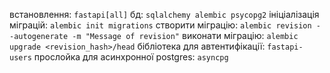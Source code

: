 встановлення: `fastapi[all]`
бд: `sqlalchemy alembic psycopg2`
ініціалізація міграцій: `alembic init migrations`
створити міграцію: `alembic revision --autogenerate -m "Message of revision"`
виконати міграцію: `alembic upgrade <revision_hash>/head`
бібліотека для автентифікації: `fastapi-users`
прослойка для асинхронної postgres: `asyncpg`
